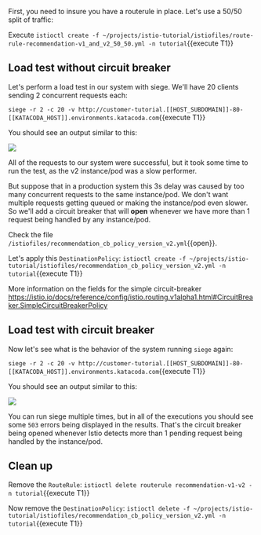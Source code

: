 First, you need to insure you have a routerule in place. Let's use a 50/50 split of traffic:

Execute `istioctl create -f ~/projects/istio-tutorial/istiofiles/route-rule-recommendation-v1_and_v2_50_50.yml -n tutorial`{{execute T1}}

## Load test without circuit breaker

Let's perform a load test in our system with siege. We'll have 20 clients sending 2 concurrent requests each:

`siege -r 2 -c 20 -v http://customer-tutorial.[[HOST_SUBDOMAIN]]-80-[[KATACODA_HOST]].environments.katacoda.com`{{execute T1}}

You should see an output similar to this:

![](../../assets/circuitbreaker/siege_ok.png)

All of the requests to our system were successful, but it took some time to run the test, as the v2 instance/pod was a slow performer.

But suppose that in a production system this 3s delay was caused by too many concurrent requests to the same instance/pod. We don't want multiple requests getting queued or making the instance/pod even slower. So we'll add a circuit breaker that will **open** whenever we have more than 1 request being handled by any instance/pod.

Check the file `/istiofiles/recommendation_cb_policy_version_v2.yml`{{open}}.

Let's apply this `DestinationPolicy`: `istioctl create -f ~/projects/istio-tutorial/istiofiles/recommendation_cb_policy_version_v2.yml -n tutorial`{{execute T1}}

More information on the fields for the simple circuit-breaker <https://istio.io/docs/reference/config/istio.routing.v1alpha1.html#CircuitBreaker.SimpleCircuitBreakerPolicy>

## Load test with circuit breaker

Now let's see what is the behavior of the system running `siege` again:

`siege -r 2 -c 20 -v http://customer-tutorial.[[HOST_SUBDOMAIN]]-80-[[KATACODA_HOST]].environments.katacoda.com`{{execute T1}}

You should see an output similar to this:

![](../../assets/circuitbreaker/siege_cb_503.png)

You can run siege multiple times, but in all of the executions you should see some `503` errors being displayed in the results. That's the circuit breaker being opened whenever Istio detects more than 1 pending request being handled by the instance/pod.

## Clean up

Remove the `RouteRule`:  `istioctl delete routerule recommendation-v1-v2 -n tutorial`{{execute T1}}

Now remove the `DestinationPolicy`: `istioctl delete -f ~/projects/istio-tutorial/istiofiles/recommendation_cb_policy_version_v2.yml -n tutorial`{{execute T1}}